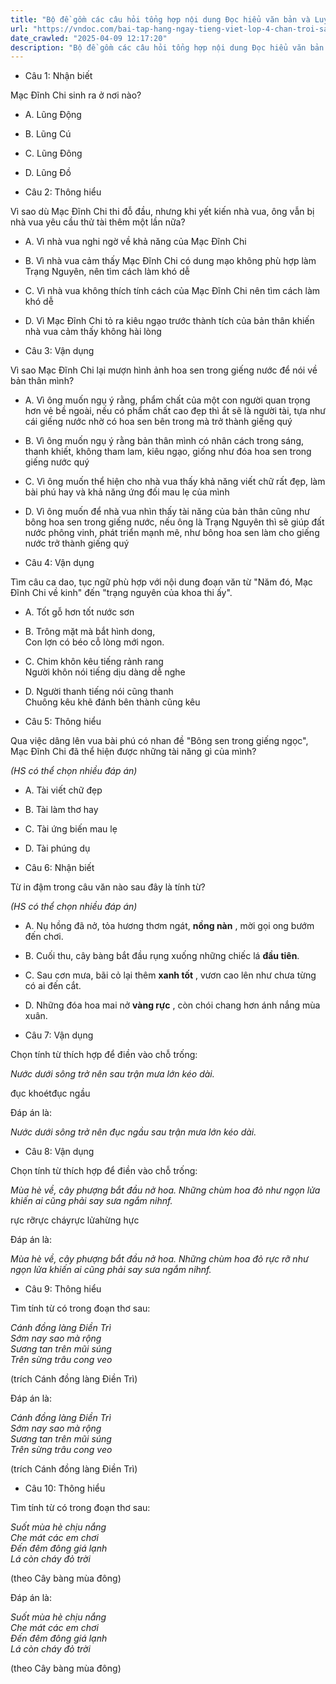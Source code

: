 ```yaml
---
title: "Bộ đề gồm các câu hỏi tổng hợp nội dung Đọc hiểu văn bản và Luyện từ và câu được học ở Tuần 10 trong chương trình Tiếng Việt lớp 4 Tập 1 Chân trời sáng tạo."
url: "https://vndoc.com/bai-tap-hang-ngay-tieng-viet-lop-4-chan-troi-sang-tao-tuan-10-thu-4-331814"
date_crawled: "2025-04-09 12:17:20"
description: "Bộ đề gồm các câu hỏi tổng hợp nội dung Đọc hiểu văn bản và Luyện từ và câu được học ở Tuần 10 trong chương trình Tiếng Việt lớp 4 Tập 1 Chân trời sáng tạo."
---
```


* Câu 1:  Nhận biết

Mạc Đĩnh Chi sinh ra ở nơi nào?

  * A. Lũng Động 
  * B. Lũng Cú 
  * C. Lũng Đông 
  * D. Lũng Đồ 



* Câu 2:  Thông hiểu

Vì sao dù Mạc Đĩnh Chi thi đỗ đầu, nhưng khi yết kiến nhà vua, ông vẫn bị nhà vua yêu cầu thử tài thêm một lần nữa?

  * A. Vì nhà vua nghi ngờ về khả năng của Mạc Đĩnh Chi 
  * B. Vì nhà vua cảm thấy Mạc Đĩnh Chi có dung mạo không phù hợp làm Trạng Nguyên, nên tìm cách làm khó dễ 
  * C. Vì nhà vua không thích tính cách của Mạc Đĩnh Chi nên tìm cách làm khó dễ 
  * D. Vì Mạc Đĩnh Chi tỏ ra kiêu ngạo trước thành tích của bản thân khiến nhà vua cảm thấy không hài lòng 



* Câu 3:  Vận dụng

Vì sao Mạc Đĩnh Chi lại mượn hình ảnh hoa sen trong giếng nước để nói về bản thân mình?

  * A. Vì ông muốn ngụ ý rằng, phẩm chất của một con người quan trọng hơn vẻ bề ngoài, nếu có phẩm chất cao đẹp thì ắt sẽ là người tài, tựa như cái giếng nước nhờ có hoa sen bên trong mà trở thành giếng quý 
  * B. Vì ông muốn ngụ ý rằng bản thân mình có nhân cách trong sáng, thanh khiết, không tham lam, kiêu ngạo, giống như đóa hoa sen trong giếng nước quý 
  * C. Vì ông muốn thể hiện cho nhà vua thấy khả năng viết chữ rất đẹp, làm bài phú hay và khả năng ứng đối mau lẹ của mình 
  * D. Vì ông muốn để nhà vua nhìn thấy tài năng của bản thân cũng như bông hoa sen trong giếng nước, nếu ông là Trạng Nguyên thì sẽ giúp đất nước phông vinh, phát triển mạnh mẽ, như bông hoa sen làm cho giếng nước trở thành giếng quý 



* Câu 4:  Vận dụng

Tìm câu ca dao, tục ngữ phù hợp với nội dung đoạn văn từ "Năm đó, Mạc Đĩnh Chi về kinh" đến "trạng nguyên của khoa thi ấy".

  * A. Tốt gỗ hơn tốt nước sơn 
  * B. Trông mặt mà bắt hình dong,  
Con lợn có béo cỗ lòng mới ngon. 
  * C. Chim khôn kêu tiếng rảnh rang  
Người khôn nói tiếng dịu dàng dễ nghe 
  * D. Người thanh tiếng nói cũng thanh  
Chuông kêu khẽ đánh bên thành cũng kêu 



* Câu 5:  Thông hiểu

Qua việc dâng lên vua bài phú có nhan đề "Bông sen trong giếng ngọc", Mạc Đĩnh Chi đã thể hiện được những tài năng gì của mình?

_(HS có thể chọn nhiều đáp án)_

  * A. Tài viết chữ đẹp 
  * B. Tài làm thơ hay 
  * C. Tài ứng biến mau lẹ 
  * D. Tài phúng dụ 



* Câu 6:  Nhận biết

Từ in đậm trong câu văn nào sau đây là tính từ?

_(HS có thể chọn nhiều đáp án)_

  * A. Nụ hồng đã nở, tỏa hương thơm ngát, **nồng nàn** , mời gọi ong bướm đến chơi. 
  * B. Cuối thu, cây bàng bắt đầu rụng xuống những chiếc lá **đầu tiên**. 
  * C. Sau cơn mưa, bãi cỏ lại thêm **xanh tốt** , vươn cao lên như chưa từng có ai đến cắt. 
  * D. Những đóa hoa mai nở **vàng rực** , còn chói chang hơn ánh nắng mùa xuân. 



* Câu 7:  Vận dụng

Chọn tính từ thích hợp để điền vào chỗ trống:

_Nước dưới sông trở nên sau trận mưa lớn kéo dài._

đục khoétđục ngầu

Đáp án là:

_Nước dưới sông trở nên đục ngầu sau trận mưa lớn kéo dài._

* Câu 8:  Vận dụng

Chọn tính từ thích hợp để điền vào chỗ trống:

_Mùa hè về, cây phượng bắt đầu nở hoa. Những chùm hoa đỏ như ngọn lửa khiến ai cũng phải say sưa ngắm nihnf._

rực rỡrực cháyrực lửahừng hực

Đáp án là:

_Mùa hè về, cây phượng bắt đầu nở hoa. Những chùm hoa đỏ rực rỡ như ngọn lửa khiến ai cũng phải say sưa ngắm nihnf._

* Câu 9:  Thông hiểu

Tìm tính từ có trong đoạn thơ sau:

_Cánh đồng làng Điền Trì_  
 _Sớm nay sao mà rộng_  
 _Sương tan trên mũi súng_  
 _Trên sừng trâu cong veo_

(trích Cánh đồng làng Điền Trì)

Đáp án là:

_Cánh đồng làng Điền Trì_  
 _Sớm nay sao mà rộng_  
 _Sương tan trên mũi súng_  
 _Trên sừng trâu cong veo_

(trích Cánh đồng làng Điền Trì)

* Câu 10:  Thông hiểu

Tìm tính từ có trong đoạn thơ sau:

_Suốt mùa hè chịu nắng_  
 _Che mát các em chơi_  
 _Đến đêm đông giá lạnh_  
 _Lá còn cháy đỏ trời_

(theo Cây bàng mùa đông)

Đáp án là:

_Suốt mùa hè chịu nắng_  
 _Che mát các em chơi_  
 _Đến đêm đông giá lạnh_  
 _Lá còn cháy đỏ trời_

(theo Cây bàng mùa đông)
